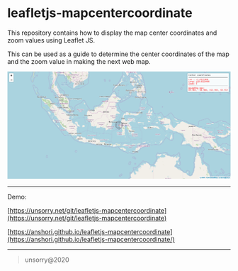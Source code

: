 # leafletjs-mapcentercoordinate

This repository contains how to display the map center coordinates and zoom values using Leaflet JS.

This can be used as a guide to determine the center coordinates of the map and the zoom value in making the next web map.

![preview](preview.png)

---

Demo: 

[https://unsorry.net/git/leafletjs-mapcentercoordinate](https://unsorry.net/git/leafletjs-mapcentercoordinate)

[https://anshori.github.io/leafletjs-mapcentercoordinate](https://anshori.github.io/leafletjs-mapcentercoordinate/)

---

> unsorry@2020